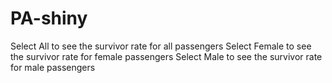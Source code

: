 PA-shiny
========

Select All to see the survivor rate for all passengers
Select Female to see the survivor rate for female passengers
Select Male to see the survivor rate for male passengers
